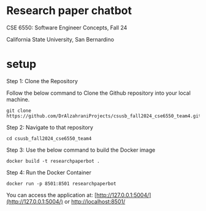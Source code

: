 # Research paper chatbot
CSE 6550: Software Engineer Concepts, Fall 24

California State University, San Bernardino

# setup

Step 1: Clone the Repository

Follow the below command to Clone the Github repository into your local machine.

```
git clone https://github.com/DrAlzahraniProjects/csusb_fall2024_cse6550_team4.git
```

Step 2: Navigate to that repository

```
cd csusb_fall2024_cse6550_team4
```

Step 3: Use the below command to build the Docker image
```
docker build -t researchpaperbot .
```

Step 4: Run the Docker Container
```
docker run -p 8501:8501 researchpaperbot
```

You can access the application at: [http://127.0.0.1:5004/](http://127.0.0.1:5004/) or [http://localhost:8501/](http://localhost:8501/)
